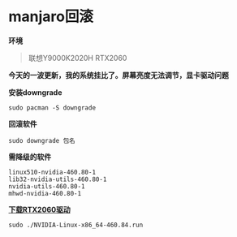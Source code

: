 # manjaro回滚

**环境**

>联想Y9000K2020H
>RTX2060

**今天的一波更新，我的系统挂比了。屏幕亮度无法调节，显卡驱动问题**


**安装downgrade**

```
sudo pacman -S downgrade
```

**回滚软件**

```
sudo downgrade 包名
```

**需降级的软件**

```
linux510-nvidia-460.80-1
lib32-nvidia-utils-460.80-1
nvidia-utils-460.80-1
mhwd-nvidia-460.80-1
```

**[下载RTX2060驱动](https://cn.download.nvidia.cn/XFree86/aarch64/460.84/NVIDIA-Linux-aarch64-460.84.run)**

```
sudo ./NVIDIA-Linux-x86_64-460.84.run
```
